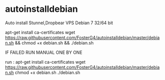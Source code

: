 # autoinstalldebian
Auto install Stunnel,Dropbear VPS Debian 7 32/64 bit

apt-get install ca-certificates
wget https://raw.githubusercontent.com/FosterG4/autoinstalldebian/master/debian.sh && chmod +x debian.sh && ./debian.sh

IF FAILED RUN MANUAL ONE BY ONE

run : apt-get install ca-certificates
      wget https://raw.githubusercontent.com/FosterG4/autoinstalldebian/master/debian.sh
      chmod +x debian.sh
      ./debian.sh

